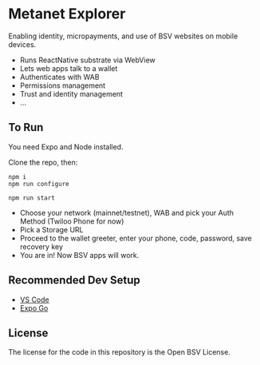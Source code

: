 # Metanet Explorer

Enabling identity, micropayments, and use of BSV websites on mobile devices.

- Runs ReactNative substrate via WebView
- Lets web apps talk to a wallet
- Authenticates with WAB
- Permissions management
- Trust and identity management
- ...

## To Run

You need Expo and Node installed.

Clone the repo, then:

```
npm i
npm run configure
```

```
npm run start
```

- Choose your network (mainnet/testnet), WAB and pick your Auth Method (Twiloo Phone for now)
- Pick a Storage URL
- Proceed to the wallet greeter, enter your phone, code, password, save recovery key
- You are in! Now BSV apps will work.

## Recommended Dev Setup

- [VS Code](https://code.visualstudio.com/)
- [Expo Go](https://expo.dev/guides/development-environment/)

## License

The license for the code in this repository is the Open BSV License.
